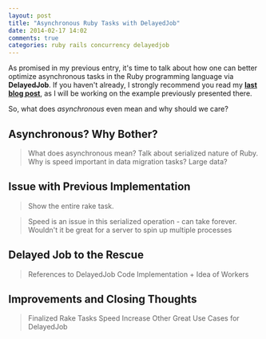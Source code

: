 ```yaml
---
layout: post
title: "Asynchronous Ruby Tasks with DelayedJob"
date: 2014-02-17 14:02
comments: true
categories: ruby rails concurrency delayedjob
---
```


As promised in my previous entry, it's time to talk about how one can better optimize asynchronous tasks in the Ruby programming language via **DelayedJob**. If you haven't already, I strongly recommend you read my **[last blog post](http://carlosplusplus.github.io/blog/2014/02/01/testing-rake-tasks-with-rspec/)**, as I will be working on the example previously presented there.

So, what does *asynchronous* even mean and why should we care?

## Asynchronous? Why Bother?

> What does asynchronous mean?  Talk about serialized nature of Ruby.
> Why is speed important in data migration tasks? Large data?

## Issue with Previous Implementation

> Show the entire rake task.

> Speed is an issue in this serialized operation - can take forever.
> Wouldn't it be great for a server to spin up multiple processes

## Delayed Job to the Rescue

> References to DelayedJob
> Code Implementation + Idea of Workers

## Improvements and Closing Thoughts

> Finalized Rake Tasks
> Speed Increase
> Other Great Use Cases for DelayedJob